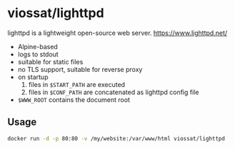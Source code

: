 # viossat/lighttpd

lighttpd is a lightweight open-source web server.
https://www.lighttpd.net/

- Alpine-based
- logs to stdout
- suitable for static files
- no TLS support, suitable for reverse proxy
- on startup
  1. files in `$START_PATH` are executed
  2. files in `$CONF_PATH` are concatenated as lighttpd config file
- `$WWW_ROOT` contains the document root

## Usage

```bash
docker run -d -p 80:80 -v /my/website:/var/www/html viossat/lighttpd
```
